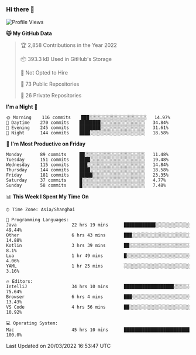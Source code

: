 ### Hi there 👋

<!--
**qbosen/qbosen** is a ✨ _special_ ✨ repository because its `README.md` (this file) appears on your GitHub profile.

Here are some ideas to get you started:

- 🔭 I’m currently working on ...
- 🌱 I’m currently learning ...
- 👯 I’m looking to collaborate on ...
- 🤔 I’m looking for help with ...
- 💬 Ask me about ...
- 📫 How to reach me: ...
- 😄 Pronouns: ...
- ⚡ Fun fact: ...
-->

<!--START_SECTION:waka-->
![Profile Views](http://img.shields.io/badge/Profile%20Views-2-blue)

**🐱 My GitHub Data** 

> 🏆 2,858 Contributions in the Year 2022
 > 
> 📦 393.3 kB Used in GitHub's Storage 
 > 
> 🚫 Not Opted to Hire
 > 
> 📜 73 Public Repositories 
 > 
> 🔑 26 Private Repositories  
 > 
**I'm a Night 🦉** 

```text
🌞 Morning    116 commits    ███░░░░░░░░░░░░░░░░░░░░░░   14.97% 
🌆 Daytime    270 commits    ████████░░░░░░░░░░░░░░░░░   34.84% 
🌃 Evening    245 commits    ████████░░░░░░░░░░░░░░░░░   31.61% 
🌙 Night      144 commits    ████░░░░░░░░░░░░░░░░░░░░░   18.58%

```
📅 **I'm Most Productive on Friday** 

```text
Monday       89 commits     ██░░░░░░░░░░░░░░░░░░░░░░░   11.48% 
Tuesday      151 commits    ████░░░░░░░░░░░░░░░░░░░░░   19.48% 
Wednesday    115 commits    ███░░░░░░░░░░░░░░░░░░░░░░   14.84% 
Thursday     144 commits    ████░░░░░░░░░░░░░░░░░░░░░   18.58% 
Friday       181 commits    █████░░░░░░░░░░░░░░░░░░░░   23.35% 
Saturday     37 commits     █░░░░░░░░░░░░░░░░░░░░░░░░   4.77% 
Sunday       58 commits     █░░░░░░░░░░░░░░░░░░░░░░░░   7.48%

```


📊 **This Week I Spent My Time On** 

```text
⌚︎ Time Zone: Asia/Shanghai

💬 Programming Languages: 
Java                     22 hrs 19 mins      ████████████░░░░░░░░░░░░░   49.44% 
Other                    6 hrs 43 mins       ███░░░░░░░░░░░░░░░░░░░░░░   14.88% 
Kotlin                   3 hrs 39 mins       ██░░░░░░░░░░░░░░░░░░░░░░░   8.1% 
Lua                      1 hr 49 mins        █░░░░░░░░░░░░░░░░░░░░░░░░   4.06% 
YAML                     1 hr 25 mins        ░░░░░░░░░░░░░░░░░░░░░░░░░   3.16%

🔥 Editors: 
IntelliJ                 34 hrs 10 mins      ███████████████████░░░░░░   75.64% 
Browser                  6 hrs 4 mins        ███░░░░░░░░░░░░░░░░░░░░░░   13.43% 
VS Code                  4 hrs 56 mins       ██░░░░░░░░░░░░░░░░░░░░░░░   10.92%

💻 Operating System: 
Mac                      45 hrs 10 mins      █████████████████████████   100.0%

```


 Last Updated on 20/03/2022 16:53:47 UTC
<!--END_SECTION:waka-->
